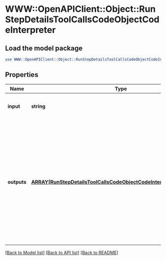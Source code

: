 # WWW::OpenAPIClient::Object::RunStepDetailsToolCallsCodeObjectCodeInterpreter

## Load the model package
```perl
use WWW::OpenAPIClient::Object::RunStepDetailsToolCallsCodeObjectCodeInterpreter;
```

## Properties
Name | Type | Description | Notes
------------ | ------------- | ------------- | -------------
**input** | **string** | The input to the Code Interpreter tool call. | 
**outputs** | [**ARRAY[RunStepDetailsToolCallsCodeObjectCodeInterpreterOutputsInner]**](RunStepDetailsToolCallsCodeObjectCodeInterpreterOutputsInner.md) | The outputs from the Code Interpreter tool call. Code Interpreter can output one or more items, including text (&#x60;logs&#x60;) or images (&#x60;image&#x60;). Each of these are represented by a different object type. | 

[[Back to Model list]](../README.md#documentation-for-models) [[Back to API list]](../README.md#documentation-for-api-endpoints) [[Back to README]](../README.md)


